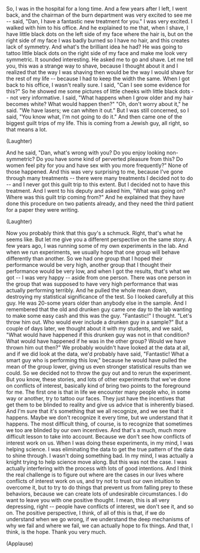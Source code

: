 
So, I was in the hospital for a long time.
And a few years after I left, I went back,
and the chairman of the burn department was very excited to see me --
said, &quot;Dan, I have a fantastic new treatment for you.&quot;
I was very excited. I walked with him to his office.
And he explained to me that, when I shave,
I have little black dots on the left side of my face where the hair is,
but on the right side of my face
I was badly burned so I have no hair,
and this creates lack of symmetry.
And what&#39;s the brilliant idea he had?
He was going to tattoo little black dots
on the right side of my face
and make me look very symmetric.
It sounded interesting. He asked me to go and shave.
Let me tell you, this was a strange way to shave,
because I thought about it
and I realized that the way I was shaving then
would be the way I would shave for the rest of my life --
because I had to keep the width the same.
When I got back to his office,
I wasn&#39;t really sure.
I said, &quot;Can I see some evidence for this?&quot;
So he showed me some pictures
of little cheeks with little black dots --
not very informative.
I said, &quot;What happens when I grow older and my hair becomes white?
What would happen then?&quot;
&quot;Oh, don&#39;t worry about it,&quot; he said.
&quot;We have lasers; we can whiten it out.&quot;
But I was still concerned,
so I said, &quot;You know what, I&#39;m not going to do it.&quot;
And then came one of the biggest guilt trips of my life.
This is coming from a Jewish guy, all right, so that means a lot.

(Laughter)

And he said, &quot;Dan, what&#39;s wrong with you?
Do you enjoy looking non-symmetric?
Do you have some kind of perverted pleasure from this?
Do women feel pity for you
and have sex with you more frequently?&quot;
None of those happened.
And this was very surprising to me,
because I&#39;ve gone through many treatments --
there were many treatments I decided not to do --
and I never got this guilt trip to this extent.
But I decided not to have this treatment.
And I went to his deputy and asked him, &quot;What was going on?
Where was this guilt trip coming from?&quot;
And he explained that they have done this procedure on two patients already,
and they need the third patient for a paper they were writing.

(Laughter)

Now you probably think that this guy&#39;s a schmuck.
Right, that&#39;s what he seems like.
But let me give you a different perspective on the same story.
A few years ago, I was running some of my own experiments in the lab.
And when we run experiments,
we usually hope that one group will behave differently than another.
So we had one group that I hoped their performance would be very high,
another group that I thought their performance would be very low,
and when I got the results, that&#39;s what we got --
I was very happy -- aside from one person.
There was one person in the group
that was supposed to have very high performance
that was actually performing terribly.
And he pulled the whole mean down,
destroying my statistical significance of the test.
So I looked carefully at this guy.
He was 20-some years older than anybody else in the sample.
And I remembered that the old and drunken guy
came one day to the lab
wanting to make some easy cash
and this was the guy.
&quot;Fantastic!&quot; I thought. &quot;Let&#39;s throw him out.
Who would ever include a drunken guy in a sample?&quot;
But a couple of days later,
we thought about it with my students,
and we said, &quot;What would have happened if this drunken guy was not in that condition?
What would have happened if he was in the other group?
Would we have thrown him out then?&quot;
We probably wouldn&#39;t have looked at the data at all,
and if we did look at the data,
we&#39;d probably have said, &quot;Fantastic! What a smart guy who is performing this low,&quot;
because he would have pulled the mean of the group lower,
giving us even stronger statistical results than we could.
So we decided not to throw the guy out and to rerun the experiment.
But you know, these stories,
and lots of other experiments that we&#39;ve done on conflicts of interest,
basically kind of bring two points
to the foreground for me.
The first one is that in life we encounter many people
who, in some way or another,
try to tattoo our faces.
They just have the incentives that get them to be blinded to reality
and give us advice that is inherently biased.
And I&#39;m sure that it&#39;s something that we all recognize,
and we see that it happens.
Maybe we don&#39;t recognize it every time,
but we understand that it happens.
The most difficult thing, of course, is to recognize
that sometimes we too
are blinded by our own incentives.
And that&#39;s a much, much more difficult lesson to take into account.
Because we don&#39;t see how conflicts of interest work on us.
When I was doing these experiments,
in my mind, I was helping science.
I was eliminating the data
to get the true pattern of the data to shine through.
I wasn&#39;t doing something bad.
In my mind, I was actually a knight
trying to help science move along.
But this was not the case.
I was actually interfering with the process with lots of good intentions.
And I think the real challenge is to figure out
where are the cases in our lives
where conflicts of interest work on us,
and try not to trust our own intuition to overcome it,
but to try to do things
that prevent us from falling prey to these behaviors,
because we can create lots of undesirable circumstances.
I do want to leave you with one positive thought.
I mean, this is all very depressing, right --
people have conflicts of interest, we don&#39;t see it, and so on.
The positive perspective, I think, of all of this
is that, if we do understand when we go wrong,
if we understand the deep mechanisms
of why we fail and where we fail,
we can actually hope to fix things.
And that, I think, is the hope. Thank you very much.

(Applause)

